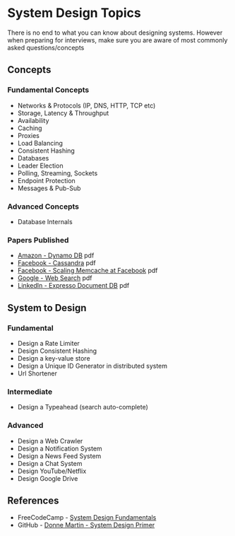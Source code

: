 # System Design Topics

There is no end to what you can know about designing systems. However when preparing for interviews, make sure you are aware of most commonly asked questions/concepts

## Concepts

### Fundamental Concepts

- Networks & Protocols (IP, DNS, HTTP, TCP etc)
- Storage, Latency & Throughput
- Availability
- Caching
- Proxies
- Load Balancing
- Consistent Hashing
- Databases
- Leader Election
- Polling, Streaming, Sockets
- Endpoint Protection
- Messages & Pub-Sub

### Advanced Concepts

- Database Internals

### Papers Published

- [Amazon - Dynamo DB](assets/papers/Amazon%20-%20Dynamo-amazons-highly-available-key-value-store.pdf) pdf
- [Facebook - Cassandra](assets/papers/Facebook%20-%20Cassandra%20-%20A%20Decentralized%20Structured%20Storage%20System.pdf) pdf
- [Facebook - Scaling Memcache at Facebook](assets/papers/Facebook%20-%20Scaling%20Memcache%20at%20Facebook.pdf) pdf
- [Google - Web Search](assets/papers/Google%20-%20The%20Anatomy%20of%20a%20Large-Scale%20Hypertextual%20Web%20Search%20Engine.pdf) pdf
- [LinkedIn - Expresso Document DB](assets/papers/LinkedIn%20-%20Expresso%20Document%20DB.pdf) pdf

## System to Design

### Fundamental

- Design a Rate Limiter
- Design Consistent Hashing
- Design a key-value store
- Design a Unique ID Generator in distributed system
- Url Shortener

### Intermediate

- Design a Typeahead (search auto-complete)

### Advanced

- Design a Web Crawler
- Design a Notification System
- Design a News Feed System
- Design a Chat System
- Design YouTube/Netflix
- Design Google Drive

## References

- FreeCodeCamp - [System Design Fundamentals](https://www.freecodecamp.org/news/systems-design-for-interviews)
- GitHub - [Donne Martin - System Design Primer](https://github.com/donnemartin/system-design-primer)

